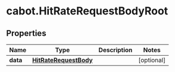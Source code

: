 # cabot.HitRateRequestBodyRoot

## Properties

Name | Type | Description | Notes
------------ | ------------- | ------------- | -------------
**data** | [**HitRateRequestBody**](HitRateRequestBody.md) |  | [optional] 


